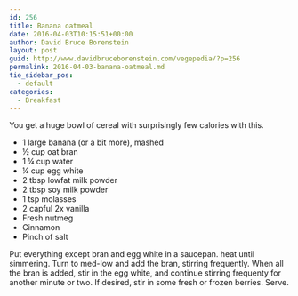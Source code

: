 ```yaml
---
id: 256
title: Banana oatmeal
date: 2016-04-03T10:15:51+00:00
author: David Bruce Borenstein
layout: post
guid: http://www.davidbruceborenstein.com/vegepedia/?p=256
permalink: 2016-04-03-banana-oatmeal.md
tie_sidebar_pos:
  - default
categories:
  - Breakfast
---
```

You get a huge bowl of cereal with surprisingly few calories with this.

  * 1 large banana (or a bit more), mashed
  * ½ cup oat bran
  * 1 ¼ cup water
  * ¼ cup egg white
  * 2 tbsp lowfat milk powder
  * 2 tbsp soy milk powder
  * 1 tsp molasses
  * 2 capful 2x vanilla
  * Fresh nutmeg
  * Cinnamon
  * Pinch of salt

Put everything except bran and egg white in a saucepan. heat until simmering. Turn to med-low and add the bran, stirring frequently. When all the bran is added, stir in the egg white, and continue stirring frequenty for another minute or two. If desired, stir in some fresh or frozen berries. Serve.